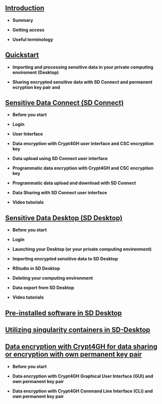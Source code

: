 
## [Introduction](./intro.md)

   
   * **Summary**
   
   * **Getting access**
   
   * **Useful terminology**
   

## [Quickstart](./quickguide.md)
    
   * **Importing and processing sensitive data in your private computing enviroment (Desktop)**
   
   * **Sharing encrypted sensitive data with SD Connect and permanent ecryption key pair and**

  
## [Sensitive Data Connect (SD Connect)](./sd_connect.md)
   
 * **Before you start**

 * **Login**
   
 * **User Interface**
 
 * **Data encryption with Crypt4GH user interface and CSC encryption key**
   
 * **Data upload using SD Connect user interface**
 
 * **Programmatic data encryption with Crypt4GH and CSC encryption key**
       
 * **Programmatic data upload and download with SD Connect**
 
 * **Data Sharing with SD Connect user interface**
 
 * **Video tutorials**
   
  

## [Sensitive Data Desktop (SD Desktop)](./sd_desktop.md)

  * **Before you start**

  * **Login**

  * **Launching your Desktop (or your private computing environment)**

  * **Importing encrypted sensitive data to SD Desktop**

  * **RStudio in SD Desktop**

  * **Deleting your computing environment**

  * **Data export from SD Desktop**
  
  * **Video tutorials**



## [Pre-installed software in SD Desktop](./pre-installed_software.md)


## [Utilizing singularity containers in SD-Desktop](sd-desktop-singularity.md)


## [Data encryption with Crypt4GH for data sharing or encryption with own permanent key pair](./crypt4gh_client.md )
  
  * **Before you start**

  * **Data encryption with Crypt4GH Graphical User Interface (GUI) and own permanent key pair**

  * **Data encryption with Crypt4GH Command Line Interface (CLI) and  own permanent key pair**

  

